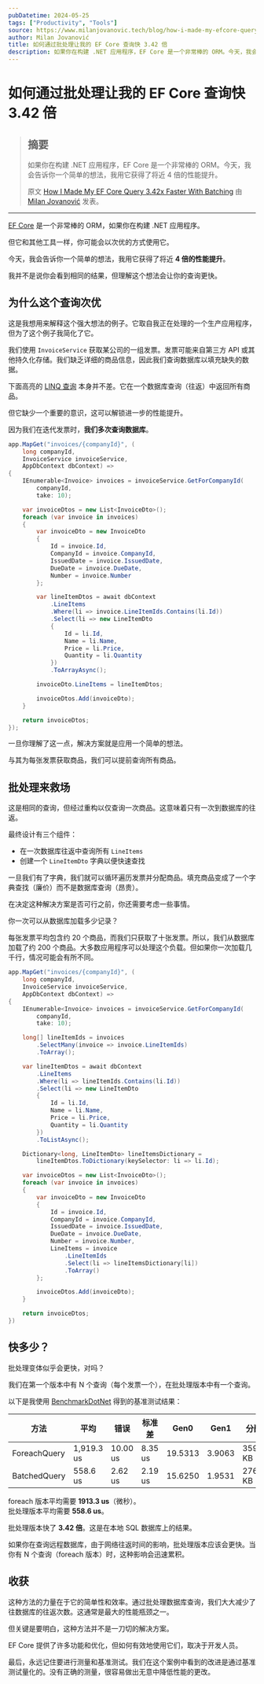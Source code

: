 ```yaml
---
pubDatetime: 2024-05-25
tags: ["Productivity", "Tools"]
source: https://www.milanjovanovic.tech/blog/how-i-made-my-efcore-query-faster-with-batching?utm_source=Twitter&utm_medium=social&utm_campaign=20.05.2024
author: Milan Jovanović
title: 如何通过批处理让我的 EF Core 查询快 3.42 倍
description: 如果你在构建 .NET 应用程序，EF Core 是一个非常棒的 ORM。今天，我会告诉你一个简单的想法，我用它获得了将近 4 倍的性能提升。
---
```


# 如何通过批处理让我的 EF Core 查询快 3.42 倍

> ## 摘要
>
> 如果你在构建 .NET 应用程序，EF Core 是一个非常棒的 ORM。今天，我会告诉你一个简单的想法，我用它获得了将近 4 倍的性能提升。
>
> 原文 [How I Made My EF Core Query 3.42x Faster With Batching](https://www.milanjovanovic.tech/blog/how-i-made-my-efcore-query-faster-with-batching?utm_source=Twitter&utm_medium=social&utm_campaign=20.05.2024) 由 [Milan Jovanović](https://www.milanjovanovic.tech/) 发表。

---

[EF Core](https://learn.microsoft.com/en-us/ef/core/) 是一个非常棒的 ORM，如果你在构建 .NET 应用程序。

但它和其他工具一样，你可能会以次优的方式使用它。

今天，我会告诉你一个简单的想法，我用它获得了将近 **4 倍的性能提升**。

我并不是说你会看到相同的结果，但理解这个想法会让你的查询更快。

## 为什么这个查询次优

这是我想用来解释这个强大想法的例子。它取自我正在处理的一个生产应用程序，但为了这个例子我简化了它。

我们使用 `InvoiceService` 获取某公司的一组发票。发票可能来自第三方 API 或其他持久化存储。我们缺乏详细的商品信息，因此我们查询数据库以填充缺失的数据。

下面高亮的 [LINQ 查询](https://learn.microsoft.com/en-us/ef/core/querying/) 本身并不差。它在一个数据库查询（往返）中返回所有商品。

但它缺少一个重要的意识，这可以解锁进一步的性能提升。

因为我们在迭代发票时，**我们多次查询数据库**。

```csharp
app.MapGet("invoices/{companyId}", (
    long companyId,
    InvoiceService invoiceService,
    AppDbContext dbContext) =>
{
    IEnumerable<Invoice> invoices = invoiceService.GetForCompanyId(
        companyId,
        take: 10);

    var invoiceDtos = new List<InvoiceDto>();
    foreach (var invoice in invoices)
    {
        var invoiceDto = new InvoiceDto
        {
            Id = invoice.Id,
            CompanyId = invoice.CompanyId,
            IssuedDate = invoice.IssuedDate,
            DueDate = invoice.DueDate,
            Number = invoice.Number
        };

        var lineItemDtos = await dbContext
            .LineItems
            .Where(li => invoice.LineItemIds.Contains(li.Id))
            .Select(li => new LineItemDto
            {
                Id = li.Id,
                Name = li.Name,
                Price = li.Price,
                Quantity = li.Quantity
            })
            .ToArrayAsync();

        invoiceDto.LineItems = lineItemDtos;

        invoiceDtos.Add(invoiceDto);
    }

    return invoiceDtos;
});
```

一旦你理解了这一点，解决方案就是应用一个简单的想法。

与其为每张发票获取商品，我们可以提前查询所有商品。

## 批处理来救场

这是相同的查询，但经过重构以仅查询一次商品。这意味着只有一次到数据库的往返。

最终设计有三个组件：

- 在一次数据库往返中查询所有 `LineItems`
- 创建一个 `LineItemDto` 字典以便快速查找

一旦我们有了字典，我们就可以循环遍历发票并分配商品。填充商品变成了一个字典查找（廉价）而不是数据库查询（昂贵）。

在决定这种解决方案是否可行之前，你还需要考虑一些事情。

你一次可以从数据库加载多少记录？

每张发票平均包含约 20 个商品，而我们只获取了十张发票。所以，我们从数据库加载了约 200 个商品。大多数应用程序可以处理这个负载。但如果你一次加载几千行，情况可能会有所不同。

```csharp
app.MapGet("invoices/{companyId}", (
    long companyId,
    InvoiceService invoiceService,
    AppDbContext dbContext) =>
{
    IEnumerable<Invoice> invoices = invoiceService.GetForCompanyId(
        companyId,
        take: 10);

    long[] lineItemIds = invoices
        .SelectMany(invoice => invoice.LineItemIds)
        .ToArray();

    var lineItemDtos = await dbContext
        .LineItems
        .Where(li => lineItemIds.Contains(li.Id))
        .Select(li => new LineItemDto
        {
            Id = li.Id,
            Name = li.Name,
            Price = li.Price,
            Quantity = li.Quantity
        })
        .ToListAsync();

    Dictionary<long, LineItemDto> lineItemsDictionary =
        lineItemDtos.ToDictionary(keySelector: li => li.Id);

    var invoiceDtos = new List<InvoiceDto>();
    foreach (var invoice in invoices)
    {
        var invoiceDto = new InvoiceDto
        {
            Id = invoice.Id,
            CompanyId = invoice.CompanyId,
            IssuedDate = invoice.IssuedDate,
            DueDate = invoice.DueDate,
            Number = invoice.Number,
            LineItems = invoice
                .LineItemIds
                .Select(li => lineItemsDictionary[li])
                .ToArray()
        };

        invoiceDtos.Add(invoiceDto);
    }

    return invoiceDtos;
})
```

## 快多少？

批处理变体似乎会更快，对吗？

我们在第一个版本中有 N 个查询（每个发票一个），在批处理版本中有一个查询。

以下是我使用 [BenchmarkDotNet](https://github.com/dotnet/BenchmarkDotNet) 得到的基准测试结果：

| 方法         | 平均       | 错误     | 标准差  | Gen0    | Gen1   | 分配     |
| ------------ | ---------- | -------- | ------- | ------- | ------ | -------- |
| ForeachQuery | 1,919.3 us | 10.00 us | 8.35 us | 19.5313 | 3.9063 | 359.4 KB |
| BatchedQuery | 558.6 us   | 2.62 us  | 2.19 us | 15.6250 | 1.9531 | 276.7 KB |

foreach 版本平均需要 **1913.3 us**（微秒）。  
批处理版本平均需要 **558.6 us**。

批处理版本快了 **3.42 倍**。这是在本地 SQL 数据库上的结果。

如果你在查询远程数据库，由于网络往返时间的影响，批处理版本应该会更快。当你有 N 个查询（foreach 版本）时，这种影响会迅速累积。

## 收获

这种方法的力量在于它的简单性和效率。通过批处理数据库查询，我们大大减少了往数据库的往返次数。这通常是最大的性能瓶颈之一。

但关键是要明白，这种方法并不是一刀切的解决方案。

EF Core 提供了许多功能和优化，但如何有效地使用它们，取决于开发人员。

最后，永远记住要进行测量和基准测试。我们在这个案例中看到的改进是通过基准测试量化的。没有正确的测量，很容易做出无意中降低性能的更改。
